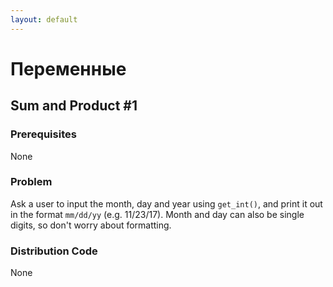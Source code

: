 ```yaml
---
layout: default
---
```


# Переменные

## Sum and Product #1

### Prerequisites
None

### Problem
Ask a user to input the month, day and year using `get_int()`, and print it out in the format `mm/dd/yy` (e.g. 11/23/17). Month and day can also be single digits, so don't worry about formatting.

### Distribution Code
None
